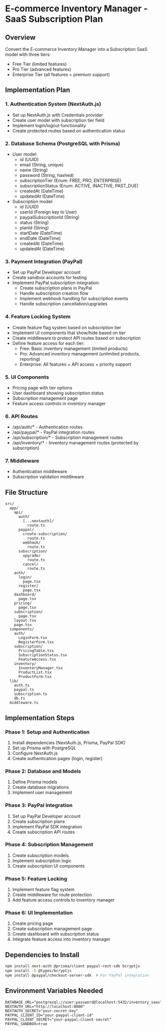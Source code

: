 # E-commerce Inventory Manager - SaaS Subscription Plan

## Overview
Convert the E-commerce Inventory Manager into a Subscription SaaS model with three tiers:
- Free Tier (limited features)
- Pro Tier (advanced features)
- Enterprise Tier (all features + premium support)

## Implementation Plan

### 1. Authentication System (NextAuth.js)
- Set up NextAuth.js with Credentials provider
- Create user model with subscription tier field
- Implement login/logout functionality
- Create protected routes based on authentication status

### 2. Database Schema (PostgreSQL with Prisma)
- User model:
  - id (UUID)
  - email (String, unique)
  - name (String)
  - password (String, hashed)
  - subscriptionTier (Enum: FREE, PRO, ENTERPRISE)
  - subscriptionStatus (Enum: ACTIVE, INACTIVE, PAST_DUE)
  - createdAt (DateTime)
  - updatedAt (DateTime)
- Subscription model:
  - id (UUID)
  - userId (Foreign key to User)
  - paypalSubscriptionId (String)
  - status (String)
  - planId (String)
  - startDate (DateTime)
  - endDate (DateTime)
  - createdAt (DateTime)
  - updatedAt (DateTime)

### 3. Payment Integration (PayPal)
- Set up PayPal Developer account
- Create sandbox accounts for testing
- Implement PayPal subscription integration:
  - Create subscription plans in PayPal
  - Handle subscription creation flow
  - Implement webhook handling for subscription events
  - Handle subscription cancellation/upgrades

### 4. Feature Locking System
- Create feature flag system based on subscription tier
- Implement UI components that show/hide based on tier
- Create middleware to protect API routes based on subscription
- Define feature access for each tier:
  - Free: Basic inventory management (limited products)
  - Pro: Advanced inventory management (unlimited products, reporting)
  - Enterprise: All features + API access + priority support

### 5. UI Components
- Pricing page with tier options
- User dashboard showing subscription status
- Subscription management page
- Feature access controls in inventory manager

### 6. API Routes
- /api/auth/* - Authentication routes
- /api/paypal/* - PayPal integration routes
- /api/subscription/* - Subscription management routes
- /api/inventory/* - Inventory management routes (protected by subscription)

### 7. Middleware
- Authentication middleware
- Subscription validation middleware

## File Structure
```
src/
  app/
    api/
      auth/
        [...nextauth]/
          route.ts
      paypal/
        create-subscription/
          route.ts
        webhook/
          route.ts
      subscription/
        upgrade/
          route.ts
        cancel/
          route.ts
    auth/
      login/
        page.tsx
      register/
        page.tsx
    dashboard/
      page.tsx
    pricing/
      page.tsx
    subscription/
      page.tsx
    layout.tsx
    page.tsx
  components/
    auth/
      LoginForm.tsx
      RegisterForm.tsx
    subscription/
      PricingTable.tsx
      SubscriptionStatus.tsx
      FeatureAccess.tsx
    inventory/
      InventoryManager.tsx
      ProductList.tsx
      ProductForm.tsx
  lib/
    auth.ts
    paypal.ts
    subscription.ts
    db.ts
  middleware.ts
```

## Implementation Steps

### Phase 1: Setup and Authentication
1. Install dependencies (NextAuth.js, Prisma, PayPal SDK)
2. Set up Prisma with PostgreSQL
3. Configure NextAuth.js
4. Create authentication pages (login, register)

### Phase 2: Database and Models
1. Define Prisma models
2. Create database migrations
3. Implement user management

### Phase 3: PayPal Integration
1. Set up PayPal Developer account
2. Create subscription plans
3. Implement PayPal SDK integration
4. Create subscription API routes

### Phase 4: Subscription Management
1. Create subscription models
2. Implement subscription logic
3. Create subscription UI components

### Phase 5: Feature Locking
1. Implement feature flag system
2. Create middleware for route protection
3. Add feature access controls to inventory manager

### Phase 6: UI Implementation
1. Create pricing page
2. Create subscription management page
3. Create dashboard with subscription status
4. Integrate feature access into inventory manager

## Dependencies to Install
```bash
npm install next-auth @prisma/client paypal-rest-sdk bcryptjs
npm install -D @types/bcryptjs
npm install @paypal/checkout-server-sdk  # For PayPal integration
```

## Environment Variables Needed
```
DATABASE_URL="postgresql://user:password@localhost:5432/inventory_saas"
NEXTAUTH_URL="http://localhost:8000"
NEXTAUTH_SECRET="your-secret-key"
PAYPAL_CLIENT_ID="your-paypal-client-id"
PAYPAL_CLIENT_SECRET="your-paypal-client-secret"
PAYPAL_SANDBOX=true

